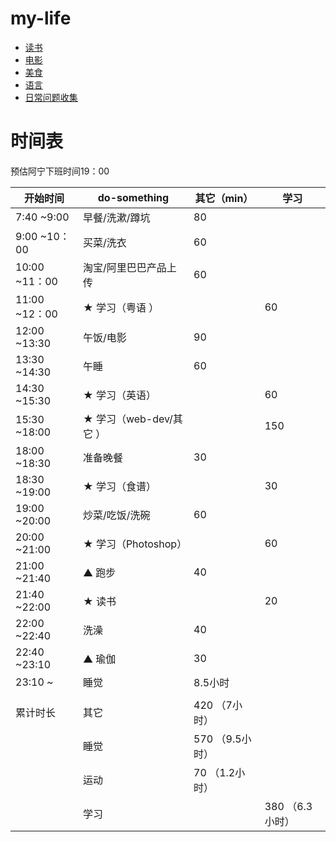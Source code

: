 # my-life

- [读书](./book/README.md)
- [电影](./film/README.md)
- [美食](./food/README.md)
- [语言](./language/README.md)
- [日常问题收集](./problems-accumulated/README.md)


# 时间表
预估阿宁下班时间19：00

| 开始时间      |  do-something             | 其它（min）| 学习   |
| ------------- | ------------------------- | ---------- | -------|
| 7:40 ~9:00    | 早餐/洗漱/蹲坑            | 80       |        |
| 9:00 ~10：00  | 买菜/洗衣                 | 60       |        |
| 10:00 ~11：00 | 淘宝/阿里巴巴产品上传     | 60       |        |
| 11:00 ~12：00 | ★ 学习（粤语 ）           |          |  60    |
| 12:00 ~13:30  | 午饭/电影                 | 90       |        |
| 13:30 ~14:30  | 午睡                      | 60       |         |
| 14:30 ~15:30  | ★ 学习（英语）            |          | 60      |
| 15:30 ~18:00  | ★ 学习（web-dev/其它 ）   |          | 150     |
| 18:00 ~18:30  | 准备晚餐                  | 30       |         |
| 18:30 ~19:00  | ★ 学习（食谱）            |          | 30     |
| 19:00 ~20:00  | 炒菜/吃饭/洗碗            | 60       |        |
| 20:00 ~21:00  | ★ 学习（Photoshop）       |          | 60     |
| 21:00 ~21:40  | ▲ 跑步                    | 40       |        |
| 21:40 ~22:00  | ★ 读书                    |          | 20    |
| 22:00 ~22:40  | 洗澡                      | 40       |        |
| 22:40 ~23:10  | ▲ 瑜伽                    | 30       |        |
| 23:10 ~       | 睡觉                      | 8.5小时  |        |
|               |                           |          |        |
| 累计时长      | 其它                      | 420 （7小时） |     |
|               | 睡觉                      | 570 （9.5小时） |      |
|               | 运动                      | 70  （1.2小时）  |        |
|               | 学习                      |            | 380 （6.3小时）|


